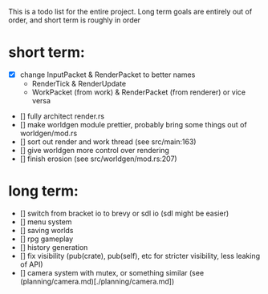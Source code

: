 This is a todo list for the entire project. Long term goals are entirely out of order, and short term is roughly in order


# short term: 
 - [x] change InputPacket & RenderPacket to better names
   - RenderTick & RenderUpdate 
   - WorkPacket (from work) & RenderPacket (from renderer) or vice versa
 - [] fully architect render.rs
 - [] make worldgen module prettier, probably bring some things out of worldgen/mod.rs
 - [] sort out render and work thread (see src/main:163)
 - [] give worldgen more control over rendering
 - [] finish erosion (see src/worldgen/mod.rs:207)

 # long term:
 - [] switch from bracket io to brevy or sdl io (sdl might be easier) 
 - [] menu system
 - [] saving worlds
 - [] rpg gameplay
 - [] history generation
 - [] fix visibility \(pub\(crate), pub\(self), etc for stricter visibility, less leaking of API)
 - [] camera system with mutex, or something similar \(see (planning/camera.md)[./planning/camera.md])
 
